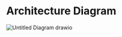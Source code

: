 # Architecture Diagram
![Untitled Diagram drawio](https://user-images.githubusercontent.com/59806790/211700954-227a8e58-b1ae-4214-979f-8b95085949a7.png)
